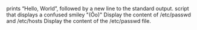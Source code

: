 prints “Hello, World”, followed by a new line to the standard output.
script that displays a confused smiley "(Ôo)"
Display the content of /etc/passwd and /etc/hosts
Display the content of the /etc/passwd file.
